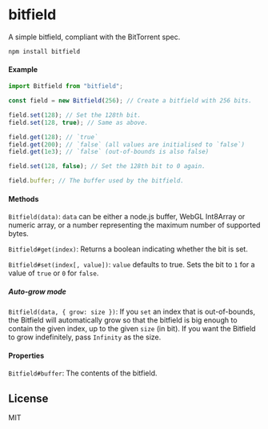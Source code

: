 # bitfield

A simple bitfield, compliant with the BitTorrent spec.

    npm install bitfield

#### Example

```js
import Bitfield from "bitfield";

const field = new Bitfield(256); // Create a bitfield with 256 bits.

field.set(128); // Set the 128th bit.
field.set(128, true); // Same as above.

field.get(128); // `true`
field.get(200); // `false` (all values are initialised to `false`)
field.get(1e3); // `false` (out-of-bounds is also false)

field.set(128, false); // Set the 128th bit to 0 again.

field.buffer; // The buffer used by the bitfield.
```

#### Methods

`Bitfield(data)`: `data` can be either a node.js buffer, WebGL Int8Array or numeric array, or a number representing the maximum number of supported bytes.

`Bitfield#get(index)`: Returns a boolean indicating whether the bit is set.

`Bitfield#set(index[, value])`: `value` defaults to true. Sets the bit to `1` for a value of `true` or `0` for `false`.

##### Auto-grow mode

`Bitfield(data, { grow: size })`: If you `set` an index that is out-of-bounds, the Bitfield will automatically grow so that the bitfield is big enough to contain the given index, up to the given `size` (in bit). If you want the Bitfield to grow indefinitely, pass `Infinity` as the size.

#### Properties

`Bitfield#buffer`: The contents of the bitfield.

## License

MIT
